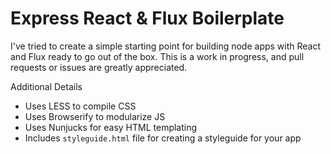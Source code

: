 # Express React & Flux Boilerplate

I've tried to create a simple starting point for building node apps with React and Flux ready to go out of the box. This is a work in progress, and pull requests or issues are greatly appreciated.

Additional Details
* Uses LESS to compile CSS
* Uses Browserify to modularize JS
* Uses Nunjucks for easy HTML templating
* Includes `styleguide.html` file for creating a styleguide for your app
